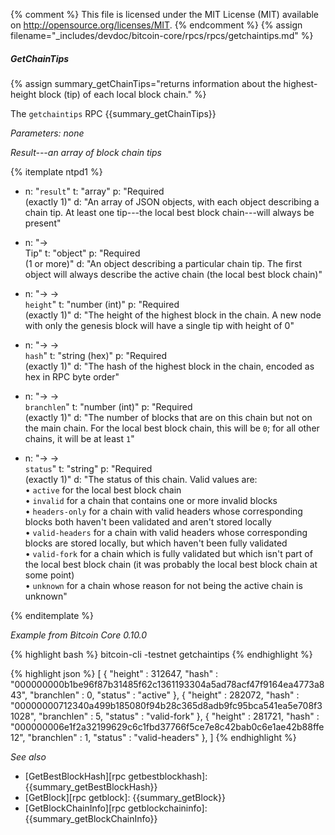 {% comment %}
This file is licensed under the MIT License (MIT) available on
http://opensource.org/licenses/MIT.
{% endcomment %}
{% assign filename="_includes/devdoc/bitcoin-core/rpcs/rpcs/getchaintips.md" %}

##### GetChainTips

{% assign summary_getChainTips="returns information about the highest-height block (tip) of each local block chain." %}

The `getchaintips` RPC {{summary_getChainTips}}

*Parameters: none*

*Result---an array of block chain tips*

{% itemplate ntpd1 %}
- n: "`result`"
  t: "array"
  p: "Required<br>(exactly 1)"
  d: "An array of JSON objects, with each object describing a chain tip.  At least one tip---the local best block chain---will always be present"

- n: "→<br>Tip"
  t: "object"
  p: "Required<br>(1 or more)"
  d: "An object describing a particular chain tip.  The first object will always describe the active chain (the local best block chain)"

- n: "→ →<br>`height`"
  t: "number (int)"
  p: "Required<br>(exactly 1)"
  d: "The height of the highest block in the chain.  A new node with only the genesis block will have a single tip with height of 0"

- n: "→ →<br>`hash`"
  t: "string (hex)"
  p: "Required<br>(exactly 1)"
  d: "The hash of the highest block in the chain, encoded as hex in RPC byte order"

- n: "→ →<br>`branchlen`"
  t: "number (int)"
  p: "Required<br>(exactly 1)"
  d: "The number of blocks that are on this chain but not on the main chain.  For the local best block chain, this will be `0`; for all other chains, it will be at least `1`"

- n: "→ →<br>`status`"
  t: "string"
  p: "Required<br>(exactly 1)"
  d: "The status of this chain.  Valid values are:<br>• `active` for the local best block chain<br>• `invalid` for a chain that contains one or more invalid blocks<br>• `headers-only`<!--noref--> for a chain with valid headers whose corresponding blocks both haven't been validated and aren't stored locally<br>• `valid-headers` for a chain with valid headers whose corresponding blocks are stored locally, but which haven't been fully validated<br>• `valid-fork` for a chain which is fully validated but which isn't part of the local best block chain (it was probably the local best block chain at some point)<br>• `unknown` for a chain whose reason for not being the active chain is unknown"

{% enditemplate %}

*Example from Bitcoin Core 0.10.0*

{% highlight bash %}
bitcoin-cli -testnet getchaintips
{% endhighlight %}

{% highlight json %}
[
    {
        "height" : 312647,
        "hash" : "000000000b1be96f87b31485f62c1361193304a5ad78acf47f9164ea4773a843",
        "branchlen" : 0,
        "status" : "active"
    },
    {
        "height" : 282072,
        "hash" : "00000000712340a499b185080f94b28c365d8adb9fc95bca541ea5e708f31028",
        "branchlen" : 5,
        "status" : "valid-fork"
    },
    {
        "height" : 281721,
        "hash" : "000000006e1f2a32199629c6c1fbd37766f5ce7e8c42bab0c6e1ae42b88ffe12",
        "branchlen" : 1,
        "status" : "valid-headers"
    },
]
{% endhighlight %}

*See also*

* [GetBestBlockHash][rpc getbestblockhash]: {{summary_getBestBlockHash}}
* [GetBlock][rpc getblock]: {{summary_getBlock}}
* [GetBlockChainInfo][rpc getblockchaininfo]: {{summary_getBlockChainInfo}}

